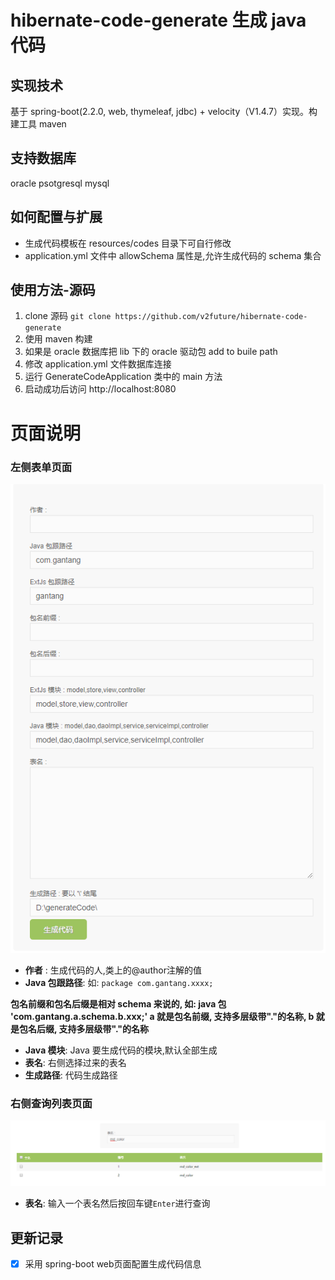 # hibernate-code-generate 生成 java 代码

## 实现技术
基于 spring-boot(2.2.0, web, thymeleaf, jdbc)  + velocity（V1.4.7）实现。构建工具 maven

## 支持数据库
oracle psotgresql mysql

## 如何配置与扩展
- 生成代码模板在 resources/codes 目录下可自行修改
- application.yml 文件中 allowSchema 属性是,允许生成代码的 schema 集合

## 使用方法-源码
1. clone 源码 `git clone https://github.com/v2future/hibernate-code-generate`
2. 使用 maven 构建
3. 如果是 oracle 数据库把 lib 下的 oracle 驱动包 add to buile path
4. 修改 application.yml 文件数据库连接
5. 运行 GenerateCodeApplication 类中的 main 方法 
6. 启动成功后访问 http://localhost:8080

# 页面说明

### 左侧表单页面
![](https://github.com/yupengj/hibernate-reverse/blob/master/src/main/resources/doc/fp.png?raw=true)
- **作者** : 生成代码的人,类上的@author注解的值
- **Java 包跟路径**: 如: `package com.gantang.xxxx;`

**包名前缀和包名后缀是相对 schema 来说的, 如: java 包 'com.gantang.a.schema.b.xxx;' a 就是包名前缀, 支持多层级带"."的名称, b 就是包名后缀, 支持多层级带"."的名称**

- **Java 模块**: Java 要生成代码的模块,默认全部生成
- **表名**: 右侧选择过来的表名
- **生成路径**: 代码生成路径

### 右侧查询列表页面
![](https://github.com/yupengj/hibernate-reverse/blob/master/src/main/resources/doc/lp.png?raw=true)
- **表名**: 输入一个表名然后按回车键`Enter`进行查询

## 更新记录
- [x] 采用 spring-boot web页面配置生成代码信息

